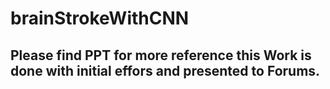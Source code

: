 # brainStrokeWithCNN

## Please find PPT for more reference this Work is done with initial effors and presented to Forums.

